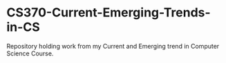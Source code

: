 # CS370-Current-Emerging-Trends-in-CS
Repository holding work from my Current and Emerging trend in Computer Science Course.
